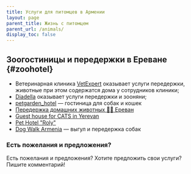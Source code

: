 ```yaml
---
title: Услуги для питомцев в Армении
layout: page
parent_title: Жизнь с питомцем
parent_url: /animals/
display_toc: false
---
```


## Зоогостиницы и передержки в Ереване {#zoohotel}

- Ветеринарная клиника [VetExpert](vetclinics.md#vetexpert) оказывает услуги передержки, животные при этом содержатся дома у сотрудников клиники;
- [Diadella](grooming.md#diadella) оказывает услуги передержки и зооняни;
- <i class="fa-brands fa-instagram"></i> [petgarden_hotel](https://www.instagram.com/petgarden_hotel/) — гостиница для собак и кошек
- <i class="fa-brands fa-telegram"></i> [Передержка домашних животных 🐶😸 Ереван](https://t.me/+LatyeXYS5LM5MGQy)
- <i class="fa-brands fa-facebook-f"></i> [Guest house for CATS in Yerevan](https://www.facebook.com/KittykGuestHouse/)
- <i class="fa-brands fa-facebook-f"></i> [Pet Hotel "Roly"](https://www.facebook.com/shnerikatunerihyuranocRolyPethotelRoly/)
- <i class="fa-brands fa-instagram"></i> [Dog Walk Armenia](https://www.instagram.com/dogwalkarmenia/) — выгул и передержка собак

### Есть пожелания и предложения?

Есть пожелания и предложения? Хотите предложить свои услуги? Пишите комментарий!
